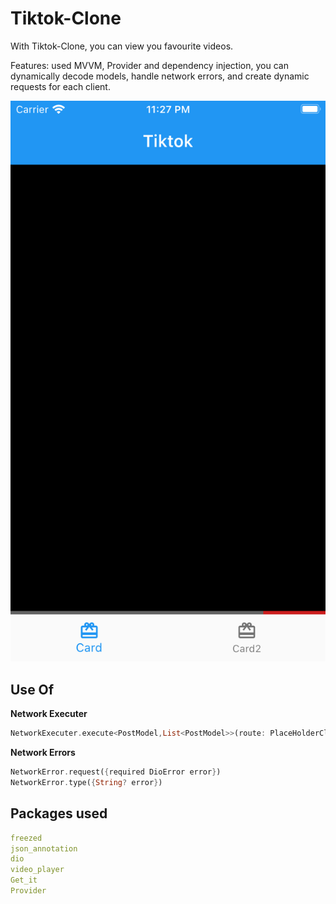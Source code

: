 # Tiktok-Clone

With Tiktok-Clone, you can view you favourite videos.


Features:
used MVVM, Provider and dependency injection, you can dynamically decode models, handle network errors, and create dynamic requests for each client.


<!-- ![](assets/compare.jpeg) -->
![](assets/screens/1-loading.png)

## Use Of

**Network Executer**

```dart
NetworkExecuter.execute<PostModel,List<PostModel>>(route: PlaceHolderClient.posts(), responseType: PostModel());
```

**Network Errors**

```dart
NetworkError.request({required DioError error})
NetworkError.type({String? error})
```

## Packages used
```yaml
freezed
json_annotation
dio
video_player
Get_it
Provider
```




